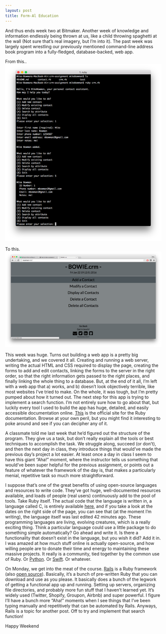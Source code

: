 ```yaml
---
layout: post
title: Form-Al Education
---
```


And thus ends week two at Bitmaker. Another week of knowledge and information endlessly being thrown at us, like a child throwing spaghetti at the wall (Not sure that’s real imagery, but I’m into it). The past week was largely spent wrestling our previously mentioned command-line address book program into a fully-fledged, database-backed, web app.

<span class="image-caption">From this..</span>
![Command Line CRM](/assets/crm-cli-screenshot.png)

<span class="image-caption">To this.</span>
![Web CRM](/assets/crm-web-screenshot.png)

This week was huge. Turns out building a web app is a pretty big undertaking, and we covered it all. Creating and running a web server, writing the actual HTML and CSS required to display the page, creating the forms to add and edit contacts, linking the forms to the server in the right order, so that the right information gets passed to the right places, and finally linking the whole thing to a database. But, at the end of it all, I’m left with a web app that a) works, and b) doesn’t look objectively terrible, like most websites I’ve tried to make. On the whole, it was tough, but I’m pretty pumped about how it turned out. The next step for this app is trying to implement a search function. I’m not entirely sure how to go about that, but luckily every tool I used to build the app has huge, detailed, and easily accessible documentation online. [This](http://ruby-doc.org) is the official site for the Ruby documentation. Browse at your own peril, but you might find it interesting to poke around and see if you can decipher any of it.

A classmate told me last week that he’d figured out the structure of the program. They give us a task, but don’t really explain all the tools or best techniques to accomplish the task. We struggle along, succeed (or don’t), and then the next day in class, they introduce things that would’ve made the previous day’s project a lot easier. At least once a day in class I seem to have this giant “Aha!” moment, where the instructor tells us something that would’ve been super helpful for the previous assignment, or points out a feature of whatever the framework of the day is, that makes a particularly menial, repetitive task so much more straightforward.

I suppose that’s one of the great benefits of using open-source languages and resources to write code. They’ve got huge, well-documented resources available, and loads of people (real users) continuously add to the pool of tools. Take Ruby itself. The actual code that the language is written in, a language called C, is entirely available [here](http://github.com/ruby/ruby), and if you take a look at the dates on the right side of the page, you can see that (at the moment I’m writing), the language itself was last edited 42 minutes ago. These programming languages are living, evolving creatures, which is a really exciting thing. Think a particular language could use a little package to do something simple automatically? Go ahead and write it. Is there a functionality that doesn’t exist in the language, but you wish it did? Add it in. I was amazed at how much stuff online is actually open-source, and how willing people are to donate their time and energy to maintaining these massive projects. It really is a community, tied together by the common use of Ruby. Or [Python](http://www.python.org). Or [Swift](https://github.com/apple/swift). Or whatever.

On Monday, we get into the meat of the course. [Rails](http://rubyonrails.org) is a Ruby framework (also [open source](http://github.com/rails/rails)). Basically, it’s a bunch of pre-written Ruby that you can download and use as you please. It basically does a bunch of the legwork of getting a functional app up and running. Setting up servers, organizing file directories, and probably more fun stuff that I haven’t learned yet. It’s widely used (Twitter, Shopify, Groupon, Airbnb) and super powerful. I figure I’ll have a bunch more “Aha!” moments when I see things that I’ve been typing manually and repetitively that can be automated by Rails. Anyways, Rails is a topic for another post. Off to try and implement that search function!

Happy Weekend
